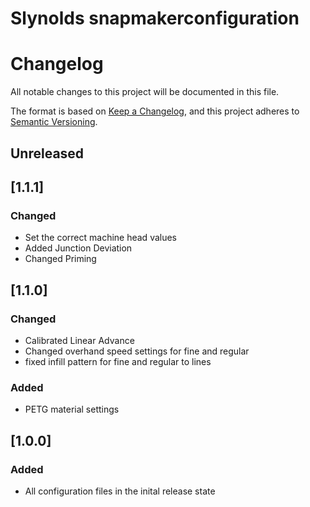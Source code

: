 # Slynolds snapmakerconfiguration

# Changelog
All notable changes to this project will be documented in this file.

The format is based on [Keep a Changelog](https://keepachangelog.com/en/1.0.0/),
and this project adheres to [Semantic Versioning](https://semver.org/spec/v2.0.0.html).

## Unreleased

## [1.1.1]
### Changed
- Set the correct machine head values
- Added Junction Deviation
- Changed Priming

## [1.1.0]
### Changed
- Calibrated Linear Advance
- Changed overhand speed settings for fine and regular
- fixed infill pattern for fine and regular to lines

### Added
- PETG material settings

## [1.0.0]
### Added
- All configuration files in the inital release state
